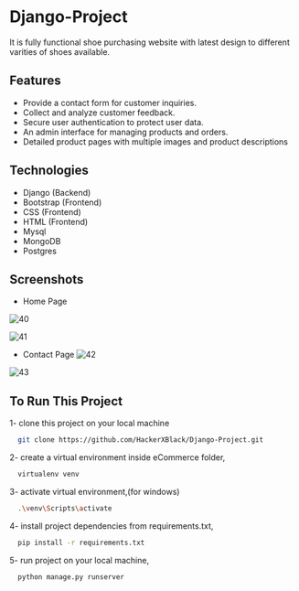 
# Django-Project

It is fully functional shoe purchasing website with latest design to different varities of shoes available.


## Features

- Provide a contact form for customer inquiries.
- Collect and analyze customer feedback.
- Secure user authentication to protect user data.
- An admin interface for managing products and orders.
- Detailed product pages with multiple images and product descriptions



## Technologies

- Django (Backend)
- Bootstrap (Frontend)
- CSS (Frontend)
- HTML (Frontend)
- Mysql
- MongoDB
- Postgres

## Screenshots
- Home Page

![40](https://github.com/HackerXBlack/Django-Project/assets/145650409/296a67ce-bd74-48af-b69d-84bdb53d730f)

![41](https://github.com/HackerXBlack/Django-Project/assets/145650409/a05600d7-3ee4-4812-a297-84613260650c)


- Contact Page
![42](https://github.com/HackerXBlack/Django-Project/assets/145650409/125b5948-33ff-4921-b35c-2f297346d309)

![43](https://github.com/HackerXBlack/Django-Project/assets/145650409/6bb01143-d577-406f-88b0-57a18c74175b)

## To Run This Project
1- clone this project on your local machine
```bash
  git clone https://github.com/HackerXBlack/Django-Project.git
```
2- create a virtual environment inside eCommerce folder,
```bash
  virtualenv venv
```
3- activate virtual environment,(for windows)
```bash
  .\venv\Scripts\activate 
```
4- install project dependencies from requirements.txt,
```bash
  pip install -r requirements.txt
```
5- run project on your local machine,
```bash
  python manage.py runserver
```
